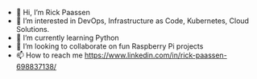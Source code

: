 - 👋 Hi, I’m Rick Paassen
- 👀 I’m interested in DevOps, Infrastructure as Code, Kubernetes, Cloud Solutions.
- 🌱 I’m currently learning Python
- 💞️ I’m looking to collaborate on fun Raspberry Pi projects
- 📫 How to reach me https://www.linkedin.com/in/rick-paassen-698837138/

<!---
rickkerdt/rickkerdt is a ✨ special ✨ repository because its `README.md` (this file) appears on your GitHub profile.
You can click the Preview link to take a look at your changes.
--->
